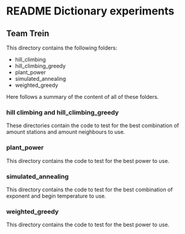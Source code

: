 # README Dictionary experiments

## Team Trein

This directory contains the following folders:
- hill_climbing
- hill_climbing_greedy
- plant_power
- simulated_annealing
- weighted_greedy

Here follows a summary of the content of all of these folders.

### hill climbing and hill_climbing_greedy
These directories contain the code to test for the best combination of amount stations and amount neighbours to use.

### plant_power
This directory contains the code to test for the best power to use. 

### simulated_annealing
This directory contains the code to test for the best combination of exponent and begin temperature to use.

### weighted_greedy
This directory contains the code to test for the best power to use.
